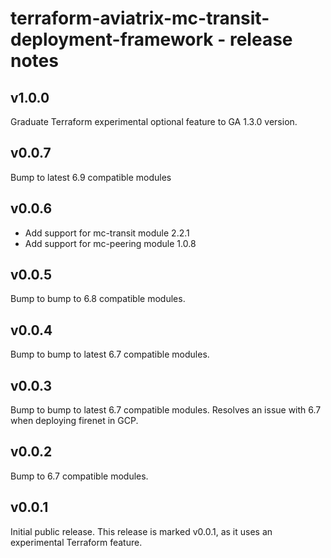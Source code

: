 # terraform-aviatrix-mc-transit-deployment-framework - release notes

## v1.0.0
Graduate Terraform experimental optional feature to GA 1.3.0 version.

## v0.0.7
Bump to latest 6.9 compatible modules

## v0.0.6
- Add support for mc-transit module 2.2.1
- Add support for mc-peering module 1.0.8

## v0.0.5
Bump to bump to 6.8 compatible modules.

## v0.0.4
Bump to bump to latest 6.7 compatible modules.

## v0.0.3
Bump to bump to latest 6.7 compatible modules. Resolves an issue with 6.7 when deploying firenet in GCP.

## v0.0.2
Bump to 6.7 compatible modules.

## v0.0.1
Initial public release. This release is marked v0.0.1, as it uses an experimental Terraform feature.